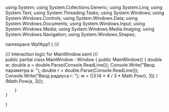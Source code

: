 using System;
using System.Collections.Generic;
using System.Linq;
using System.Text;
using System.Threading.Tasks;
using System.Windows;
using System.Windows.Controls;
using System.Windows.Data;
using System.Windows.Documents;
using System.Windows.Input;
using System.Windows.Media;
using System.Windows.Media.Imaging;
using System.Windows.Navigation;
using System.Windows.Shapes;

namespace WpfApp1
{
    /// <summary>
    /// Interaction logic for MainWindow.xaml
    /// </summary>
    public partial class MainWindow : Window
    {
        public MainWindow()
        {
            double w;
            double a = double.Parse(Console.ReadLine());
            Console.Write("Ввод параметра a: ");
            double r = double.Parse(Console.ReadLine());
            Console.Write("Ввод радиуса r: ");
            w = ((3.14 * 4 / 3 * Math.Pow(r, 3)) / (Math.Pow(a, 3)));

            
        }
    }
}
